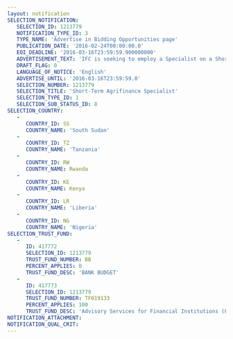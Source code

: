 ```yaml
---
layout: notification
SELECTION_NOTIFICATION: 
   SELECTION_ID: 1213779
   NOTIFICATION_TYPE_ID: 3
   TYPE_NAME: 'Advertise in Bidding Opportunities page'
   PUBLICATION_DATE: '2016-02-24T00:00:00.0'
   EOI_DEADLINE: '2016-03-16T23:59:59.900000000'
   ADVERTISEMENT_TEXT: 'IFC is seeking to employ a Specialist on a Short Term Consultant basis, with extensive experience in agricultural finance, risk management, and SME finance. He/She will support the Program in designing, implementing and managing client advisory services projects in Sub Saharan Africa. He/She will report to the Program Lead and will work closely with the Senior Agrifinance Specialist, the Investment Officers and other Advisory Services staff.'
   DRAFT_FLAG: 0
   LANGUAGE_OF_NOTICE: 'English'
   ADVERTISE_UNTIL: '2016-03-16T23:59:59.0'
   SELECTION_NUMBER: 1213779
   SELECTION_TITLE: 'Short-Term Agrifinance Specialist'
   SELECTION_TYPE_ID: 1
   SELECTION_SUB_STATUS_ID: 8
SELECTION_COUNTRY: 
   - 
      COUNTRY_ID: SS
      COUNTRY_NAME: 'South Sudan'
   - 
      COUNTRY_ID: TZ
      COUNTRY_NAME: 'Tanzania'
   - 
      COUNTRY_ID: RW
      COUNTRY_NAME: Rwanda
   - 
      COUNTRY_ID: KE
      COUNTRY_NAME: Kenya
   - 
      COUNTRY_ID: LR
      COUNTRY_NAME: 'Liberia'
   - 
      COUNTRY_ID: NG
      COUNTRY_NAME: 'Nigeria'
SELECTION_TRUST_FUND: 
   - 
      ID: 417772
      SELECTION_ID: 1213779
      TRUST_FUND_NUMBER: BB
      PERCENT_APPLIES: 0
      TRUST_FUND_DESC: 'BANK BUDGET'
   - 
      ID: 417773
      SELECTION_ID: 1213779
      TRUST_FUND_NUMBER: TF019133
      PERCENT_APPLIES: 100
      TRUST_FUND_DESC: 'Advisory Services for Financial Institutions (FIG)'
NOTIFICATION_ATTACHMENT: 
NOTIFICATION_QUAL_CRIT: 
---
```

